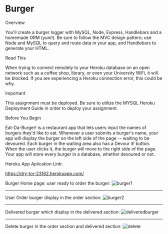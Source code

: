 # Burger
Overview

You'll create a burger logger with MySQL, Node, Express, Handlebars and a homemade ORM (yum!). Be sure to follow the MVC design pattern; use Node and MySQL to query and route data in your app, and Handlebars to generate your HTML.


Read This

When trying to connect remotely to your Heroku database on an open network such as a coffee shop, library, or even your University WiFi, it will be blocked. If you are experiencing a Heroku connection error, this could be why.


Important



This assignment must be deployed. Be sure to utilize the MYSQL Heroku Deployment Guide in order to deploy your assignment.



Before You Begin


Eat-Da-Burger! is a restaurant app that lets users input the names of burgers they'd like to eat.
Whenever a user submits a burger's name, your app will display the burger on the left side of the page -- waiting to be devoured.
Each burger in the waiting area also has a Devour it! button. When the user clicks it, the burger will move to the right side of the page.
Your app will store every burger in a database, whether devoured or not.

Heroku App Aplication Link:

https://dry-tor-23162.herokuapp.com/



Burger Home page:
user ready to order the burger:
![burger1](https://user-images.githubusercontent.com/49068436/62009231-cd24e200-b12a-11e9-9473-fe79878e5046.JPG)




--------------------------------------------------------------------------------------------------------------------------------------
User Order burger display in the order section:
![burger2](https://user-images.githubusercontent.com/49068436/62009264-3efd2b80-b12b-11e9-974a-cbd7f2acb012.JPG)






----------------------------------------------------------------------------------------------------------------------------------------
Delivered burger which display in the delivered section:
![deliveredburger](https://user-images.githubusercontent.com/49068436/62009279-63590800-b12b-11e9-8a22-834caceb9d31.JPG)







----------------------------------------------------------------------------------------------------------------------------------------
Delete burger in the order section and delivered section:
![delete](https://user-images.githubusercontent.com/49068436/62009332-0b6ed100-b12c-11e9-9f70-80d6d0e74852.JPG)
